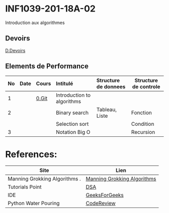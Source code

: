 # INF1039-201-18A-02
Introduction aux algorithmes

## Devoirs

[D.Devoirs](D.Devoirs)

## Elements de Performance

|No| Date   | Cours               | Intitulé                                |  Structure de donnees       | Structure de controle  |
|--|--------|:--------------------|:----------------------------------------|:----------------------------|------------------------| 
| 1| |[0.Git](0.Git)       | Introduction to algorithms              |                             |                        |
| 2| |                     | Binary search                           | Tableau, Liste              | Fonction               |
|  | |                     | Selection sort                          |                             | Condition              |
| 3 |        |                     | Notation Big O                          |                             | Recursion              |


# References:

|Site| Lien   |
|--------------------------------|--------|
|Manning Grokking Algorithms .   |[Manning Grokking Algorithms](https://www.manning.com/books/grokking-algorithms)|
|Tutorials Point                 |[DSA](http://www.tutorialspoint.com/data_structures_algorithms)|
| IDE | [GeeksForGeeks](https://ide.geeksforgeeks.org) |
| Python Water Pouring | [CodeReview](https://codereview.stackexchange.com/questions/78586/pouring-water-between-two-jugs-to-get-a-certain-amount-in-one-of-the-jugs) |
